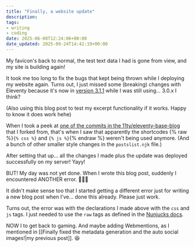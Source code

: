```yaml
---
title: "Finally, a website update"
description: 
tags: 
- writing
- coding
date: 2025-06-08T12:24:06+00:00
date_updated: 2025-09-24T14:42:19+00:00
---
```


My favicon's back to normal, the test text data I had is gone from view, and my site is building again!

<!-- more -->

It took me too long to fix the bugs that kept being thrown while I deploying my website again. Turns out, I just missed some (breaking) changes with Eleventy because it's now in [version 3.1.1](https://github.com/11ty/eleventy/releases/tag/v3.1.1) while I was still using... 3.0.x I think?

(Also using this blog post to test my excerpt functionality if it works. Happy to know it does work hehe)

When I took a peek at [one of the commits in the 11ty/eleventy-base-blog](https://github.com/chiawase/chi-11ty/commit/3b870d5914b39d906df17ca43930cd57685d0b5b) that I forked from, that's when I saw that apparently the shortcodes {% raw %}`{% css %}` and `{% js %}`{% endraw %} weren't being used anymore. (And a bunch of other smaller style changes in the `postslist.njk` file.)

After setting that up... all the changes I made plus the update was deployed successfully on my server! Yayy!

BUT! My day was not yet done. When I wrote this blog post, suddenly I encountered ANOTHER error. 🤦🏻‍♀️

It didn't make sense too that I started getting a different error just for writing a new blog post when I've... done this already. Please just work.

Turns out, the error was with the declarations I made above with the `css` and `js` tags. I just needed to use the `raw` tags as defined in the [Nunjucks docs](https://mozilla.github.io/nunjucks/templating.html#raw).

NOW I to get back to gaming. And maybe adding Webmentions, as I mentioned in [[Finally fixed the metadata generation and the auto social images!|my previous post]]. 😆
